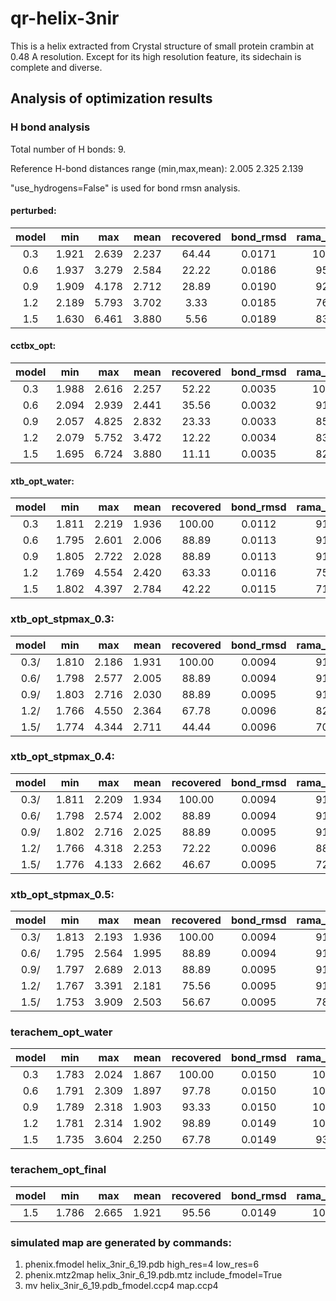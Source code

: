 # qr-helix-3nir
This is a helix extracted from Crystal structure of small protein crambin at 0.48 A resolution. Except for its high resolution feature, its sidechain is complete and diverse.

## Analysis of optimization results

### H bond analysis
   Total number of H bonds: 9.

   Reference H-bond distances range (min,max,mean):    2.005    2.325    2.139
   
   "use_hydrogens=False" is used for bond rmsn analysis.
#### perturbed:
model   | min   |  max   |  mean  |recovered |bond_rmsd| rama_favored |clashscore
:--:|:--:|:--:|:--:|:--:|:--:|:--:|:--:
0.3     |1.921  |2.639   |2.237    |64.44    |0.0171    |100.00 |0.00
0.6     |1.937  |3.279   |2.584    |22.22    |0.0186    |95.00  |4.93
0.9     |1.909  |4.178   |2.712    |28.89    |0.0190    |92.50  |0.00
1.2     |2.189  |5.793   |3.702    |3.33     |0.0185    |76.67  |0.45
1.5     |1.630  |6.461   |3.880    |5.56     |0.0189    |83.33  |3.59
#### cctbx_opt:
model   | min   |  max   |  mean  |recovered |bond_rmsd| rama_favored |clashscore
:--:|:--:|:--:|:--:|:--:|:--:|:--:|:--:
0.3    |1.988   |2.616   |2.257    |52.22     |0.0035    |100.00 |0.00
0.6    |2.094   |2.939   |2.441    |35.56     |0.0032    | 91.67 |0.00
0.9    |2.057   |4.825   |2.832    |23.33     |0.0033    | 85.83 |0.00
1.2    |2.079   |5.752   |3.472    |12.22     |0.0034    | 83.33 |0.90
1.5    |1.695   |6.724   |3.880    |11.11     |0.0035    | 82.50 |0.90

#### xtb_opt_water:
model   | min   |  max   |  mean  |recovered |bond_rmsd| rama_favored |clashscore
:--:|:--:|:--:|:--:|:--:|:--:|:--:|:--:
0.3    |1.811   |2.219   |1.936   |100.00     |0.0112     |91.67 |4.04
0.6    |1.795   |2.601   |2.006   | 88.89     |0.0113     |91.67 |4.48
0.9    |1.805   |2.722   |2.028   | 88.89     |0.0113     |91.67 |4.48
1.2    |1.769   |4.554   |2.420   | 63.33     |0.0116     |75.83 |1.79
1.5    |1.802   |4.397   |2.784   | 42.22     |0.0115     |71.67 |2.69
### xtb_opt_stpmax_0.3:
model   | min   |  max   |  mean  |recovered |bond_rmsd| rama_favored |clashscore
:--:|:--:|:--:|:--:|:--:|:--:|:--:|:--:
0.3/   |1.810   |2.186   |1.931   |100.00     |0.0094     |91.67  |4.42
0.6/   |1.798   |2.577   |2.005   | 88.89     |0.0094     |91.67  |4.87
0.9/   |1.803   |2.716   |2.030   | 88.89     |0.0095     |91.67  |6.19
1.2/   |1.766   |4.550   |2.364   | 67.78     |0.0096     |82.50  |6.64
1.5/   |1.774   |4.344   |2.711   | 44.44     |0.0096     |70.00  |0.88
### xtb_opt_stpmax_0.4:
model   | min   |  max   |  mean  |recovered |bond_rmsd| rama_favored |clashscore
:--:|:--:|:--:|:--:|:--:|:--:|:--:|:--:
0.3/   |1.811   |2.209   |1.934   |100.00     |0.0094     |91.67    |4.42
0.6/   |1.798   |2.574   |2.002   | 88.89     |0.0094     |91.67    |5.31
0.9/   |1.802   |2.716   |2.025   | 88.89     |0.0095     |91.67    |7.52
1.2/   |1.766   |4.318   |2.253   | 72.22     |0.0096     |88.33    |7.08
1.5/   |1.776   |4.133   |2.662   | 46.67     |0.0095     |72.50    |1.33
### xtb_opt_stpmax_0.5:
model   | min   |  max   |  mean  |recovered |bond_rmsd| rama_favored |clashscore
:--:|:--:|:--:|:--:|:--:|:--:|:--:|:--:
0.3/   |1.813   |2.193   |1.936   |100.00     |0.0094     |91.67    |4.42
0.6/   |1.795   |2.564   |1.995   | 88.89     |0.0094     |91.67    |8.85
0.9/   |1.797   |2.689   |2.013   | 88.89     |0.0095     |91.67    |8.41
1.2/   |1.767   |3.391   |2.181   | 75.56     |0.0095     |91.67    |7.52
1.5/   |1.753   |3.909   |2.503   | 56.67     |0.0095     |78.33    |1.77
### terachem_opt_water
model   | min   |  max   |  mean  |recovered |bond_rmsd| rama_favored |clashscore
:--:|:--:|:--:|:--:|:--:|:--:|:--:|:--:
0.3    |1.783    |2.024    |1.867    |100.00   |0.0150    |100.00 |0.00
0.6    |1.791    |2.309    |1.897    |97.78    |0.0150    |100.00 |0.00
0.9    |1.789    |2.318    |1.903    |93.33    |0.0150    |100.00 |0.00
1.2    |1.781    |2.314    |1.902    |98.89    |0.0149    |100.00 |0.90
1.5    |1.735    |3.604    |2.250    |67.78    |0.0149    |93.33  |0.00
### terachem_opt_final
model   | min   |  max   |  mean  |recovered |bond_rmsd| rama_favored |clashscore
:--:|:--:|:--:|:--:|:--:|:--:|:--:|:--:
1.5    |1.786    |2.665   |1.921    |95.56    |0.0149     |100.00  |1.35
### simulated map are generated by commands:
1. phenix.fmodel helix_3nir_6_19.pdb high_res=4 low_res=6
2. phenix.mtz2map helix_3nir_6_19.pdb.mtz include_fmodel=True
3. mv helix_3nir_6_19.pdb_fmodel.ccp4 map.ccp4
